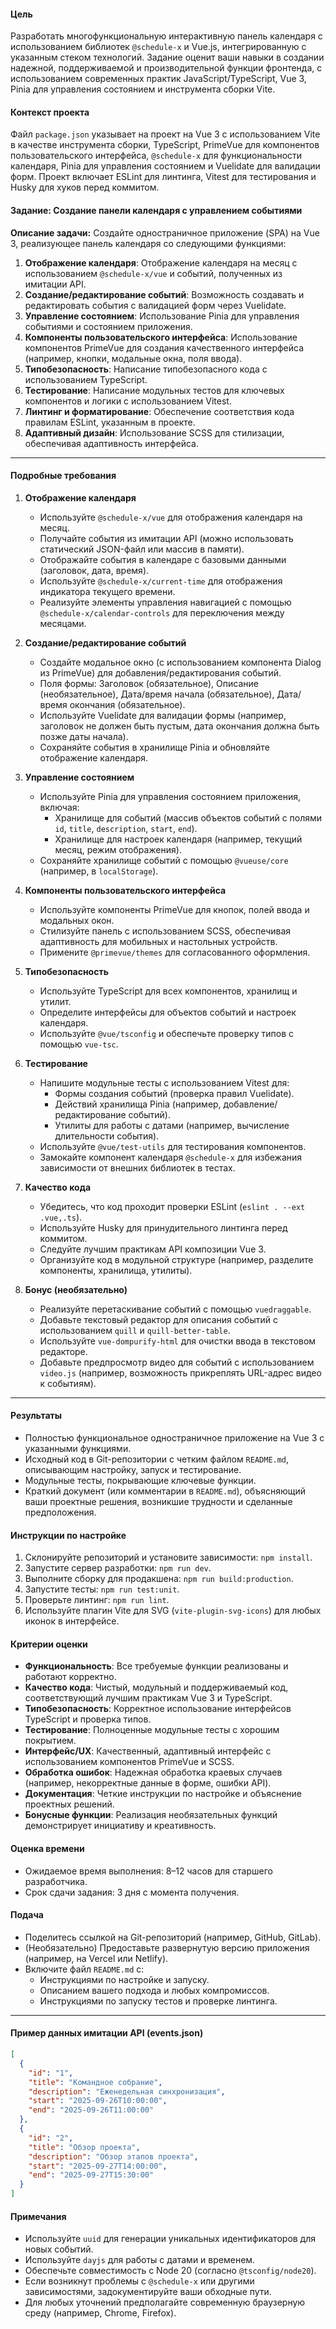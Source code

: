 #### Цель
Разработать многофункциональную интерактивную панель календаря с использованием библиотек `@schedule-x` и Vue.js, интегрированную с указанным стеком технологий. Задание оценит ваши навыки в создании надежной, поддерживаемой и производительной функции фронтенда, с использованием современных практик JavaScript/TypeScript, Vue 3, Pinia для управления состоянием и инструмента сборки Vite.

#### Контекст проекта
Файл `package.json` указывает на проект на Vue 3 с использованием Vite в качестве инструмента сборки, TypeScript, PrimeVue для компонентов пользовательского интерфейса, `@schedule-x` для функциональности календаря, Pinia для управления состоянием и Vuelidate для валидации форм. Проект включает ESLint для линтинга, Vitest для тестирования и Husky для хуков перед коммитом.

#### Задание: Создание панели календаря с управлением событиями

**Описание задачи:**
Создайте одностраничное приложение (SPA) на Vue 3, реализующее панель календаря со следующими функциями:
1. **Отображение календаря**: Отображение календаря на месяц с использованием `@schedule-x/vue` и событий, полученных из имитации API.
2. **Создание/редактирование событий**: Возможность создавать и редактировать события с валидацией форм через Vuelidate.
3. **Управление состоянием**: Использование Pinia для управления событиями и состоянием приложения.
4. **Компоненты пользовательского интерфейса**: Использование компонентов PrimeVue для создания качественного интерфейса (например, кнопки, модальные окна, поля ввода).
5. **Типобезопасность**: Написание типобезопасного кода с использованием TypeScript.
6. **Тестирование**: Написание модульных тестов для ключевых компонентов и логики с использованием Vitest.
7. **Линтинг и форматирование**: Обеспечение соответствия кода правилам ESLint, указанным в проекте.
8. **Адаптивный дизайн**: Использование SCSS для стилизации, обеспечивая адаптивность интерфейса.

---

#### Подробные требования

1. **Отображение календаря**
   - Используйте `@schedule-x/vue` для отображения календаря на месяц.
   - Получайте события из имитации API (можно использовать статический JSON-файл или массив в памяти).
   - Отображайте события в календаре с базовыми данными (заголовок, дата, время).
   - Используйте `@schedule-x/current-time` для отображения индикатора текущего времени.
   - Реализуйте элементы управления навигацией с помощью `@schedule-x/calendar-controls` для переключения между месяцами.

2. **Создание/редактирование событий**
   - Создайте модальное окно (с использованием компонента Dialog из PrimeVue) для добавления/редактирования событий.
   - Поля формы: Заголовок (обязательное), Описание (необязательное), Дата/время начала (обязательное), Дата/время окончания (обязательное).
   - Используйте Vuelidate для валидации формы (например, заголовок не должен быть пустым, дата окончания должна быть позже даты начала).
   - Сохраняйте события в хранилище Pinia и обновляйте отображение календаря.

3. **Управление состоянием**
   - Используйте Pinia для управления состоянием приложения, включая:
     - Хранилище для событий (массив объектов событий с полями `id`, `title`, `description`, `start`, `end`).
     - Хранилище для настроек календаря (например, текущий месяц, режим отображения).
   - Сохраняйте хранилище событий с помощью `@vueuse/core` (например, в `localStorage`).

4. **Компоненты пользовательского интерфейса**
   - Используйте компоненты PrimeVue для кнопок, полей ввода и модальных окон.
   - Стилизуйте панель с использованием SCSS, обеспечивая адаптивность для мобильных и настольных устройств.
   - Примените `@primevue/themes` для согласованного оформления.

5. **Типобезопасность**
   - Используйте TypeScript для всех компонентов, хранилищ и утилит.
   - Определите интерфейсы для объектов событий и настроек календаря.
   - Используйте `@vue/tsconfig` и обеспечьте проверку типов с помощью `vue-tsc`.

6. **Тестирование**
   - Напишите модульные тесты с использованием Vitest для:
     - Формы создания событий (проверка правил Vuelidate).
     - Действий хранилища Pinia (например, добавление/редактирование событий).
     - Утилиты для работы с датами (например, вычисление длительности события).
   - Используйте `@vue/test-utils` для тестирования компонентов.
   - Замокайте компонент календаря `@schedule-x` для избежания зависимости от внешних библиотек в тестах.

7. **Качество кода**
   - Убедитесь, что код проходит проверки ESLint (`eslint . --ext .vue,.ts`).
   - Используйте Husky для принудительного линтинга перед коммитом.
   - Следуйте лучшим практикам API композиции Vue 3.
   - Организуйте код в модульной структуре (например, разделите компоненты, хранилища, утилиты).

8. **Бонус (необязательно)**
   - Реализуйте перетаскивание событий с помощью `vuedraggable`.
   - Добавьте текстовый редактор для описания событий с использованием `quill` и `quill-better-table`.
   - Используйте `vue-dompurify-html` для очистки ввода в текстовом редакторе.
   - Добавьте предпросмотр видео для событий с использованием `video.js` (например, возможность прикреплять URL-адрес видео к событиям).

---

#### Результаты
- Полностью функциональное одностраничное приложение на Vue 3 с указанными функциями.
- Исходный код в Git-репозитории с четким файлом `README.md`, описывающим настройку, запуск и тестирование.
- Модульные тесты, покрывающие ключевые функции.
- Краткий документ (или комментарии в `README.md`), объясняющий ваши проектные решения, возникшие трудности и сделанные предположения.

#### Инструкции по настройке
1. Склонируйте репозиторий и установите зависимости: `npm install`.
2. Запустите сервер разработки: `npm run dev`.
3. Выполните сборку для продакшена: `npm run build:production`.
4. Запустите тесты: `npm run test:unit`.
5. Проверьте линтинг: `npm run lint`.
6. Используйте плагин Vite для SVG (`vite-plugin-svg-icons`) для любых иконок в интерфейсе.

#### Критерии оценки
- **Функциональность**: Все требуемые функции реализованы и работают корректно.
- **Качество кода**: Чистый, модульный и поддерживаемый код, соответствующий лучшим практикам Vue 3 и TypeScript.
- **Типобезопасность**: Корректное использование интерфейсов TypeScript и проверка типов.
- **Тестирование**: Полноценные модульные тесты с хорошим покрытием.
- **Интерфейс/UX**: Качественный, адаптивный интерфейс с использованием компонентов PrimeVue и SCSS.
- **Обработка ошибок**: Надежная обработка краевых случаев (например, некорректные данные в форме, ошибки API).
- **Документация**: Четкие инструкции по настройке и объяснение проектных решений.
- **Бонусные функции**: Реализация необязательных функций демонстрирует инициативу и креативность.

#### Оценка времени
- Ожидаемое время выполнения: 8–12 часов для старшего разработчика.
- Срок сдачи задания: 3 дня с момента получения.

#### Подача
- Поделитесь ссылкой на Git-репозиторий (например, GitHub, GitLab).
- (Необязательно) Предоставьте развернутую версию приложения (например, на Vercel или Netlify).
- Включите файл `README.md` с:
  - Инструкциями по настройке и запуску.
  - Описанием вашего подхода и любых компромиссов.
  - Инструкциями по запуску тестов и проверке линтинга.

---

#### Пример данных имитации API (events.json)
```json
[
  {
    "id": "1",
    "title": "Командное собрание",
    "description": "Еженедельная синхронизация",
    "start": "2025-09-26T10:00:00",
    "end": "2025-09-26T11:00:00"
  },
  {
    "id": "2",
    "title": "Обзор проекта",
    "description": "Обзор этапов проекта",
    "start": "2025-09-27T14:00:00",
    "end": "2025-09-27T15:30:00"
  }
]
```

#### Примечания
- Используйте `uuid` для генерации уникальных идентификаторов для новых событий.
- Используйте `dayjs` для работы с датами и временем.
- Обеспечьте совместимость с Node 20 (согласно `@tsconfig/node20`).
- Если возникнут проблемы с `@schedule-x` или другими зависимостями, задокументируйте ваши обходные пути.
- Для любых уточнений предполагайте современную браузерную среду (например, Chrome, Firefox).
